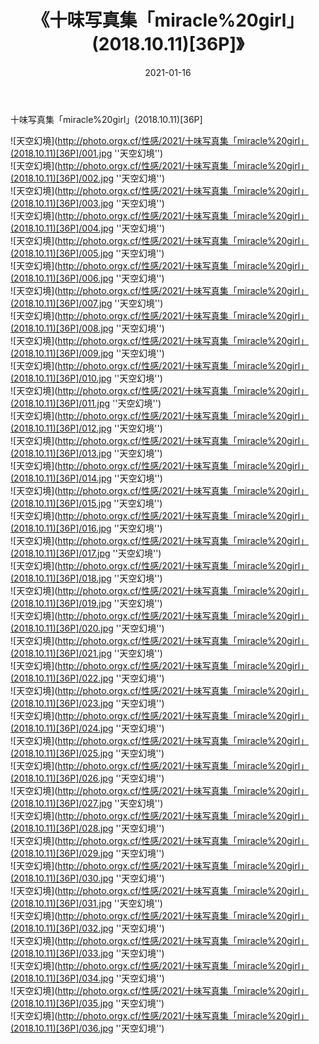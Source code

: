 ﻿---
layout: post
title: 《十味写真集「miracle%20girl」(2018.10.11)[36P]》
date: 2021-01-16
img: http://photo.orgx.cf/性感/2021/十味写真集「miracle%20girl」(2018.10.11)[36P]/000.jpg
tags: [美女,性感,泳衣]
---

十味写真集「miracle%20girl」(2018.10.11)[36P]



![天空幻境](http://photo.orgx.cf/性感/2021/十味写真集「miracle%20girl」(2018.10.11)[36P]/001.jpg ''天空幻境'')<br>
![天空幻境](http://photo.orgx.cf/性感/2021/十味写真集「miracle%20girl」(2018.10.11)[36P]/002.jpg ''天空幻境'')<br>
![天空幻境](http://photo.orgx.cf/性感/2021/十味写真集「miracle%20girl」(2018.10.11)[36P]/003.jpg ''天空幻境'')<br>
![天空幻境](http://photo.orgx.cf/性感/2021/十味写真集「miracle%20girl」(2018.10.11)[36P]/004.jpg ''天空幻境'')<br>
![天空幻境](http://photo.orgx.cf/性感/2021/十味写真集「miracle%20girl」(2018.10.11)[36P]/005.jpg ''天空幻境'')<br>
![天空幻境](http://photo.orgx.cf/性感/2021/十味写真集「miracle%20girl」(2018.10.11)[36P]/006.jpg ''天空幻境'')<br>
![天空幻境](http://photo.orgx.cf/性感/2021/十味写真集「miracle%20girl」(2018.10.11)[36P]/007.jpg ''天空幻境'')<br>
![天空幻境](http://photo.orgx.cf/性感/2021/十味写真集「miracle%20girl」(2018.10.11)[36P]/008.jpg ''天空幻境'')<br>
![天空幻境](http://photo.orgx.cf/性感/2021/十味写真集「miracle%20girl」(2018.10.11)[36P]/009.jpg ''天空幻境'')<br>
![天空幻境](http://photo.orgx.cf/性感/2021/十味写真集「miracle%20girl」(2018.10.11)[36P]/010.jpg ''天空幻境'')<br>
![天空幻境](http://photo.orgx.cf/性感/2021/十味写真集「miracle%20girl」(2018.10.11)[36P]/011.jpg ''天空幻境'')<br>
![天空幻境](http://photo.orgx.cf/性感/2021/十味写真集「miracle%20girl」(2018.10.11)[36P]/012.jpg ''天空幻境'')<br>
![天空幻境](http://photo.orgx.cf/性感/2021/十味写真集「miracle%20girl」(2018.10.11)[36P]/013.jpg ''天空幻境'')<br>
![天空幻境](http://photo.orgx.cf/性感/2021/十味写真集「miracle%20girl」(2018.10.11)[36P]/014.jpg ''天空幻境'')<br>
![天空幻境](http://photo.orgx.cf/性感/2021/十味写真集「miracle%20girl」(2018.10.11)[36P]/015.jpg ''天空幻境'')<br>
![天空幻境](http://photo.orgx.cf/性感/2021/十味写真集「miracle%20girl」(2018.10.11)[36P]/016.jpg ''天空幻境'')<br>
![天空幻境](http://photo.orgx.cf/性感/2021/十味写真集「miracle%20girl」(2018.10.11)[36P]/017.jpg ''天空幻境'')<br>
![天空幻境](http://photo.orgx.cf/性感/2021/十味写真集「miracle%20girl」(2018.10.11)[36P]/018.jpg ''天空幻境'')<br>
![天空幻境](http://photo.orgx.cf/性感/2021/十味写真集「miracle%20girl」(2018.10.11)[36P]/019.jpg ''天空幻境'')<br>
![天空幻境](http://photo.orgx.cf/性感/2021/十味写真集「miracle%20girl」(2018.10.11)[36P]/020.jpg ''天空幻境'')<br>
![天空幻境](http://photo.orgx.cf/性感/2021/十味写真集「miracle%20girl」(2018.10.11)[36P]/021.jpg ''天空幻境'')<br>
![天空幻境](http://photo.orgx.cf/性感/2021/十味写真集「miracle%20girl」(2018.10.11)[36P]/022.jpg ''天空幻境'')<br>
![天空幻境](http://photo.orgx.cf/性感/2021/十味写真集「miracle%20girl」(2018.10.11)[36P]/023.jpg ''天空幻境'')<br>
![天空幻境](http://photo.orgx.cf/性感/2021/十味写真集「miracle%20girl」(2018.10.11)[36P]/024.jpg ''天空幻境'')<br>
![天空幻境](http://photo.orgx.cf/性感/2021/十味写真集「miracle%20girl」(2018.10.11)[36P]/025.jpg ''天空幻境'')<br>
![天空幻境](http://photo.orgx.cf/性感/2021/十味写真集「miracle%20girl」(2018.10.11)[36P]/026.jpg ''天空幻境'')<br>
![天空幻境](http://photo.orgx.cf/性感/2021/十味写真集「miracle%20girl」(2018.10.11)[36P]/027.jpg ''天空幻境'')<br>
![天空幻境](http://photo.orgx.cf/性感/2021/十味写真集「miracle%20girl」(2018.10.11)[36P]/028.jpg ''天空幻境'')<br>
![天空幻境](http://photo.orgx.cf/性感/2021/十味写真集「miracle%20girl」(2018.10.11)[36P]/029.jpg ''天空幻境'')<br>
![天空幻境](http://photo.orgx.cf/性感/2021/十味写真集「miracle%20girl」(2018.10.11)[36P]/030.jpg ''天空幻境'')<br>
![天空幻境](http://photo.orgx.cf/性感/2021/十味写真集「miracle%20girl」(2018.10.11)[36P]/031.jpg ''天空幻境'')<br>
![天空幻境](http://photo.orgx.cf/性感/2021/十味写真集「miracle%20girl」(2018.10.11)[36P]/032.jpg ''天空幻境'')<br>
![天空幻境](http://photo.orgx.cf/性感/2021/十味写真集「miracle%20girl」(2018.10.11)[36P]/033.jpg ''天空幻境'')<br>
![天空幻境](http://photo.orgx.cf/性感/2021/十味写真集「miracle%20girl」(2018.10.11)[36P]/034.jpg ''天空幻境'')<br>
![天空幻境](http://photo.orgx.cf/性感/2021/十味写真集「miracle%20girl」(2018.10.11)[36P]/035.jpg ''天空幻境'')<br>
![天空幻境](http://photo.orgx.cf/性感/2021/十味写真集「miracle%20girl」(2018.10.11)[36P]/036.jpg ''天空幻境'')<br>